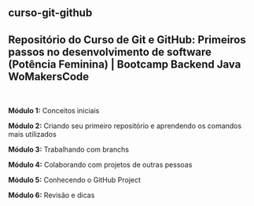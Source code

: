 ## **curso-git-github**
## Repositório do Curso de Git e GitHub: Primeiros passos no desenvolvimento de software (Potência Feminina) | Bootcamp Backend Java WoMakersCode

</br>

**Módulo 1:** Conceitos iniciais

**Módulo 2:** Criando seu primeiro repositório e aprendendo os comandos mais utilizados

**Módulo 3:** Trabalhando com branchs

**Módulo 4:** Colaborando com projetos de outras pessoas

**Módulo 5:** Conhecendo o GitHub Project

**Módulo 6:** Revisão e dicas
